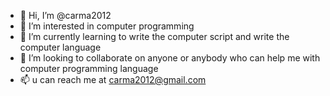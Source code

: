 - 👋 Hi, I’m @carma2012
- 👀 I’m interested in computer programming 
- 🌱 I’m currently learning to write the computer script and write the computer language 
- 💞️ I’m looking to collaborate on anyone or anybody who can help me with computer programming language 
- 📫 u can reach me at carma2012@gmail.com

<!---
carma2012/carma2012 is a ✨ special ✨ repository because its `README.md` (this file) appears on your GitHub profile.
You can click the Preview link to take a look at your changes.
--->
